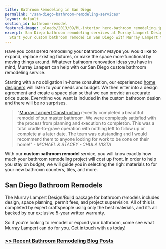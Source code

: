 ```yaml
---
title: Bathroom Remodeling in San Diego
permalink: "/san-diego-bathroom-remodeling-services"
layout: default
section_id: bathroom-remodel
featured-image: uploads/2013/09/ML-interior_hero-bathroom_remodeling.jpg
excerpt: San Diego bathroom remodeling services at Murray Lampert Design, Build, Remodel.
  Start your custom bathroom remodel in San Diego with Murray Lampert today.
---
```


Have you considered remodeling your bathroom? Maybe you would like to expand, replace existing fixtures, or make the space more functional by moving things around. Whatever bathroom renovation ideas you have in mind, Murray Lampert can help with our San Diego custom bathroom remodeling service.

Starting with a no obligation in-home consultation, our experienced [home designers](/san-diego-home-design-services) will listen to your needs and budget. We then enter into a design agreement and create a space plan so that we can provide an accurate price quote. Everything you want is included in the custom bathroom design and there will be no surprises.

>"[Murray Lampert Construction](/) recently completed a beautiful remodel of our master bathroom. We were completely satisfied with the process from planning and execution to completion. This was a total cradle-to-grave operation with nothing left to follow up or complete at a later date. The team was outstanding and I would recommend them to anyone looking for work to be done on their home!" - _MICHAEL &amp; STACEY - CHULA VISTA_

With our **custom bathroom remodel** service, you will know exactly how much your bathroom remodeling project will cost up front. In order to help you stay on budget, we will guide you in selecting the right materials to for your new bathroom counters, tiles, and more.

## San Diego Bathroom Remodels

The Murray Lampert [Design/Build package](/san-diego-design-build-contractors) for bathroom remodels includes design, space planning, permit fees, and project supervision. All of this is completed by expert craftspeople using only the best materials, and it’s all backed by our exclusive 5-year written warranty.

So if you’re looking to remodel or expand your bathroom, come see what Murray Lampert can do for you. [Get in touch](/contact) with us today!

### [>> Recent Bathroom Remodeling Blog Posts](/blog/categories/#bathroom-remodeling)
